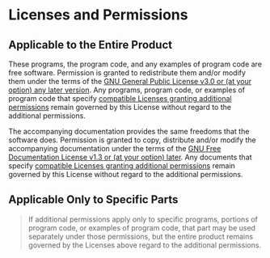 # Licenses and Permissions
## Applicable to the Entire Product
These programs, the program code, and any examples of program code are free software.  Permission is granted to redistribute them and/or modify them under the terms of the [GNU General Public License v3.0 or \(at your option\) any later version](/Script/oolib/Licenses/LICENSE.GPL-3.0-or-later.md).  Any programs, program code, or examples of program code that specify [compatible Licenses granting additional permissions](/Script/oolib/Licenses/LICENSE.ALL.md) remain governed by this License without regard to the additional permissions.

The accompanying documentation provides the same freedoms that the software does.  Permission is granted to copy, distribute and/or modify the accompanying documentation under the terms of the [GNU Free Documentation License v1.3 or \(at your option\) later](/Script/oolib/Licenses/LICENSE.GFDL-1.3-or-later.md).  Any documents that specify [compatible Licenses granting additional permissions](/Scripts/oolib/Licenses/LICENSE.ALL.md) remain governed by this License without regard to the additional permissions.
## Applicable Only to Specific Parts
>If additional permissions apply only to specific programs, portions of program code, or examples of program code, that part may be used separately under those permissions, but the entire product remains governed by the Licenses above regard to the additional permissions.